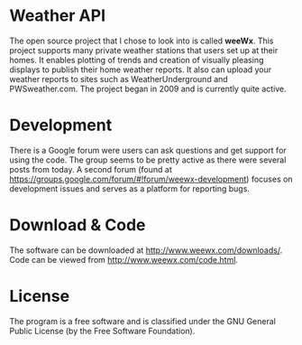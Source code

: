 # Weather API

The open source project that I chose to look into is called **weeWx**. 
This project supports many private weather stations that users set up
at their homes.  It enables plotting of trends and creation of visually
pleasing displays to publish their home weather reports. It also can
upload your weather reports to sites such as WeatherUnderground and
PWSweather.com. The project began in 2009 and is currently quite active.

# Development

There is a Google forum were users can ask questions and get support for using the 
code.  The group seems to be pretty active as there were several posts from 
today. A second forum (found at https://groups.google.com/forum/#!forum/weewx-development)
focuses on development issues and serves as a platform for reporting bugs.   

# Download & Code

The software can be downloaded at http://www.weewx.com/downloads/.  Code can 
be viewed from http://www.weewx.com/code.html.  

# License

The program is a free software and is classified under the GNU General Public 
License (by the Free Software Foundation).
